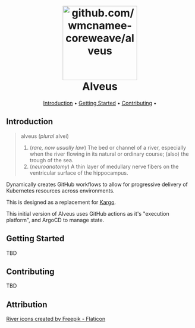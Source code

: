 <h1 align="center">
  <br>
  <a href="http://github.com/wmcnamee-coreweave/alveus"><img src="./docs/assets/river.png" alt="github.com/wmcnamee-coreweave/alveus" width="200px" /></a>
  <br>
  Alveus
  <br>
</h1>

<p align="center">
  <a href="#introduction">Introduction</a> •
  <a href="#getting-started">Getting Started</a> •
  <a href="#contributing">Contributing</a> •
</p>

## Introduction

> alveus (_plural_ alvei)
>
>    1. (_rare, now usually law_) The bed or channel of a river, especially when the river flowing in its natural or ordinary course; (also) the trough of the sea.
>    2. (_neuroanatomy_) A thin layer of medullary nerve fibers on the ventricular surface of the hippocampus.

Dynamically creates GitHub workflows to allow for progressive delivery of Kubernetes resources across environments.

This is designed as a replacement for [Kargo](https://docs.kargo.io/).

This initial version of Alveus uses GitHub actions as it's "execution platform", and ArgoCD to manage state.


## Getting Started

TBD

## Contributing

TBD

## Attribution

<a href="https://www.flaticon.com/free-icons/river" title="river icons">River icons created by Freepik - Flaticon</a>
